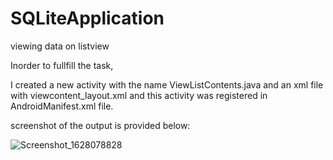 # SQLiteApplication
viewing data on listview

Inorder to fullfill the task, 

I created a new activity with the name ViewListContents.java and an xml file with viewcontent_layout.xml and this activity was registered in AndroidManifest.xml file.


screenshot of the output is provided below:

![Screenshot_1628078828](https://user-images.githubusercontent.com/77814463/128179429-e100db20-3f80-47cc-a9e5-7c3a5b335e2c.png)
